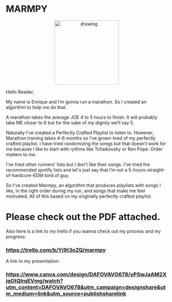 # MARMPY

<p align="center"> 
<img src="[https://kamisetas.com/image/bordados/Cobi-Barcelona-92-parche.gif](https://www.canva.com/design/DAFO9wjCV78/watch)" alt="drawing" width="200"/>
</p>

Hello Reader, 

My name is Enrique and I’m gonna run a marathon. 
So I created an algorithm to help me do that. 

A marathon takes the average JOE 4 to 5 hours to finish. 
It will  probably take ME closer to 6  but for the sake of my dignity we’ll say 5. 

Naturally I’ve created a Perfectly Crafted Playlist to listen to. 
However,  Marathon training takes 4-6 months  so I’ve grown tired of my perfectly crafted playlist.
I have tried randomizing the songs but that doesn’t work for me because I like to  start with rythms like Tchaikovsky or Ron Pope. Order matters to me. 

I've tried other runners' lists but I don’t like their songs. 
I’ve tried the recommended spotify lists and let's just say that I’m not a 5-hours-straight-of-hardcore-EDM kind of guy.

So I've created Marmpy, an algorithm that produces playlists with songs I like, in the right order during my run, and songs that make me feel motivated. All of this based on my originally perfectly crafted playlist. 

# Please check out the PDF attached. 


Also here is a link to my trello if you wanna check out my process and my progress: 

### https://trello.com/b/Yj9t3oZQ/marmpy

A link to my presentation: 

### https://www.canva.com/design/DAFOVAVO678/yPSwJaAM2XjqGtQIrqEVmg/watch?utm_content=DAFOVAVO678&utm_campaign=designshare&utm_medium=link&utm_source=publishsharelink

